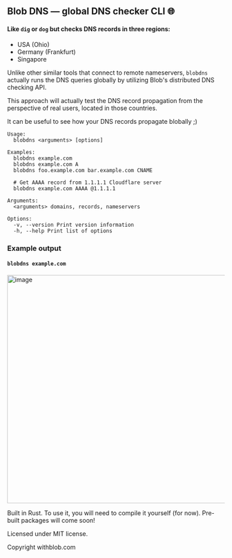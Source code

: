 ## Blob DNS — global DNS checker CLI 🌐

#### Like `dig` or `dog` but checks DNS records in three regions:
* USA (Ohio)
* Germany (Frankfurt)
* Singapore

Unlike other similar tools that connect to remote nameservers, `blobdns` actually runs the DNS queries globally by utilizing Blob's distributed DNS checking API. 

This approach will actually test the DNS record propagation from the perspective of real users, located in those countries.

It can be useful to see how your DNS records propagate blobally ;) 

```
Usage:
  blobdns <arguments> [options]

Examples:
  blobdns example.com
  blobdns example.com A
  blobdns foo.example.com bar.example.com CNAME

  # Get AAAA record from 1.1.1.1 Cloudflare server
  blobdns example.com AAAA @1.1.1.1

Arguments:
  <arguments> domains, records, nameservers

Options:
  -v, --version Print version information
  -h, --help Print list of options
```

### Example output

#### `blobdns example.com`

<img width="528" alt="image" src="https://github.com/withblob/dns/assets/139460414/296b80c0-e35a-490c-8efb-e92fd6d2245f">


Built in Rust. To use it, you will need to compile it yourself (for now). Pre-built packages will come soon!

Licensed under MIT license.

Copyright withblob.com

